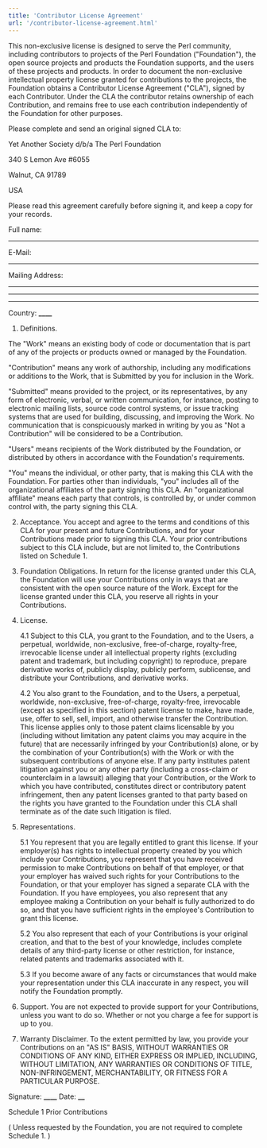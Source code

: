```yaml
---
title: 'Contributor License Agreement'
url: '/contributor-license-agreement.html'
---
```


This non-exclusive license is designed to serve the Perl
community, including contributors to projects of the Perl
Foundation ("Foundation"), the open source projects and
products the Foundation supports, and the users of these
projects and products. In order to document the
non-exclusive intellectual property license granted for
contributions to the projects, the Foundation obtains a
Contributor License Agreement ("CLA"), signed by each
Contributor. Under the CLA the contributor retains ownership
of each Contribution, and remains free to use each
contribution independently of the Foundation for other
purposes.

Please complete and send an original
signed CLA to:

Yet Another Society d/b/a The Perl Foundation

340 S Lemon Ave #6055

Walnut, CA 91789

USA

Please read this agreement carefully before signing it, and
keep a copy for your records.

Full name:

---

E-Mail:

---

Mailing
Address:

---

---

---

Country: ********\_\_\_\_********

1. Definitions.

The
"Work" means an existing body of code or documentation that
is part of any of the projects or products owned or managed
by the Foundation.

"Contribution" means any work
of authorship, including any modifications or additions to
the Work, that is Submitted by you for inclusion in the
Work.

"Submitted" means provided to the project,
or its representatives, by any form of electronic, verbal,
or written communication, for instance, posting to
electronic mailing lists, source code control systems, or
issue tracking systems that are used for building,
discussing, and improving the Work. No communication that is
conspicuously marked in writing by you as "Not a
Contribution" will be considered to be a Contribution.

"Users"
means recipients of the Work distributed by the Foundation,
or distributed by others in accordance with the Foundation's
requirements.

"You" means the individual, or
other party, that is making this CLA with the Foundation.
For parties other than individuals, "you" includes all of
the organizational affiliates of the party signing this CLA.
An "organizational affiliate" means each party that
controls, is controlled by, or under common control with,
the party signing this CLA.

2. Acceptance. You
   accept and agree to the terms and conditions of this CLA for
   your present and future Contributions, and for your
   Contributions made prior to signing this CLA. Your prior
   contributions subject to this CLA include, but are not
   limited to, the Contributions listed on Schedule 1.

3. Foundation Obligations. In return for the license granted
   under this CLA, the Foundation will use your Contributions
   only in ways that are consistent with the open source nature
   of the Work. Except for the license granted under this CLA,
   you reserve all rights in your Contributions.

4. License.

   4.1 Subject to this CLA, you grant to
   the Foundation, and to the Users, a perpetual, worldwide,
   non-exclusive, free-of-charge, royalty-free, irrevocable
   license under all intellectual property rights (excluding
   patent and trademark, but including copyright) to reproduce,
   prepare derivative works of, publicly display, publicly
   perform, sublicense, and distribute your Contributions, and
   derivative works.

   4.2 You also grant to the
   Foundation, and to the Users, a perpetual, worldwide,
   non-exclusive, free-of-charge, royalty-free, irrevocable
   (except as specified in this section) patent license to
   make, have made, use, offer to sell, sell, import, and
   otherwise transfer the Contribution. This license applies
   only to those patent claims licensable by you (including
   without limitation any patent claims you may acquire in the
   future) that are necessarily infringed by your
   Contribution(s) alone, or by the combination of your
   Contribution(s) with the Work or with the subsequent
   contributions of anyone else. If any party institutes patent
   litigation against you or any other party (including a
   cross-claim or counterclaim in a lawsuit) alleging that your
   Contribution, or the Work to which you have contributed,
   constitutes direct or contributory patent infringement, then
   any patent licenses granted to that party based on the
   rights you have granted to the Foundation under this CLA
   shall terminate as of the date such litigation is filed.

5. Representations.

   5.1 You represent that you are
   legally entitled to grant this license. If your employer(s)
   has rights to intellectual property created by you which
   include your Contributions, you represent that you have
   received permission to make Contributions on behalf of that
   employer, or that your employer has waived such rights for
   your Contributions to the Foundation, or that your employer
   has signed a separate CLA with the Foundation. If you have
   employees, you also represent that any employee making a
   Contribution on your behalf is fully authorized to do so,
   and that you have sufficient rights in the employee's
   Contribution to grant this license.

   5.2 You also
   represent that each of your Contributions is your original
   creation, and that to the best of your knowledge, includes
   complete details of any third-party license or other
   restriction, for instance, related patents and trademarks
   associated with it.

   5.3 If you become aware of
   any facts or circumstances that would make your
   representation under this CLA inaccurate in any respect, you
   will notify the Foundation promptly.

6. Support.
   You are not expected to provide support for your
   Contributions, unless you want to do so. Whether or not you
   charge a fee for support is up to you.

7. Warranty Disclaimer. To the extent permitted by law, you
   provide your Contributions on an "AS IS" BASIS, WITHOUT
   WARRANTIES OR CONDITIONS OF ANY KIND, EITHER EXPRESS OR
   IMPLIED, INCLUDING, WITHOUT LIMITATION, ANY WARRANTIES OR
   CONDITIONS OF TITLE, NON-INFRINGEMENT, MERCHANTABILITY, OR
   FITNESS FOR A PARTICULAR PURPOSE.

Signature:
**************\_\_\_\_************** Date: ******\_\_******

Schedule
1 Prior Contributions

( Unless requested by the
Foundation, you are not required to complete Schedule 1. )
